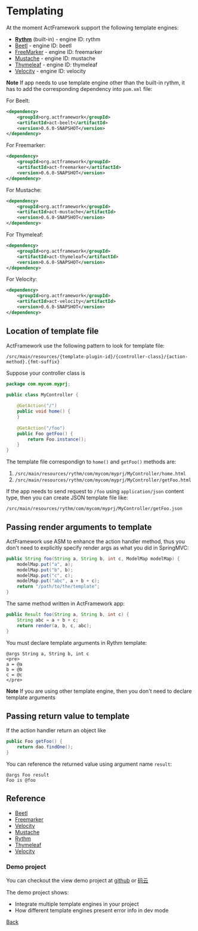 # Templating 

At the moment ActFramework support the following template engines:

* **[Rythm](http://rythmengine.org)** (built-in) - engine ID: rythm
* [Beetl](http://www.ibeetl.com) - engine ID: beetl
* [FreeMarker](http://freemarker.apache.org) - engine ID: freemarker
* [Mustache](https://github.com/spullara/mustache.java) - engine ID: mustache
* [Thymeleaf](http://www.thymeleaf.org/) - engine ID: thymeleaf
* [Velocity](http://velocity.apache.org) - engine ID: velocity

**Note** If app needs to use template engine other than the built-in rythm, it has to add the corresponding dependency into `pom.xml` file:

For Beelt:

```xml
<dependency>
    <groupId>org.actframework</groupId>
    <artifactId>act-beelt</artifactId>
    <version>0.6.0-SNAPSHOT</version>
</dependency>
```

For Freemarker:

```xml
<dependency>
    <groupId>org.actframework</groupId>
    <artifactId>act-freemarker</artifactId>
    <version>0.6.0-SNAPSHOT</version>
</dependency>
```

For Mustache:

```xml
<dependency>
    <groupId>org.actframework</groupId>
    <artifactId>act-mustache</artifactId>
    <version>0.6.0-SNAPSHOT</version>
</dependency>
```

For Thymeleaf:

```xml
<dependency>
    <groupId>org.actframework</groupId>
    <artifactId>act-thymeleaf</artifactId>
    <version>0.6.0-SNAPSHOT</version>
</dependency>
```


For Velocity:

```xml
<dependency>
    <groupId>org.actframework</groupId>
    <artifactId>act-velocity</artifactId>
    <version>0.6.0-SNAPSHOT</version>
</dependency>
```

## <a name="location"></a>Location of template file

ActFramework use the following pattern to look for template file:

```
/src/main/resources/{template-plugin-id}/{controller-class}/{action-method}.{fmt-suffix}
```

Suppose your controller class is

```java
package com.mycom.myprj;

public class MyController {
    
    @GetAction("/")
    public void home() {
    }
    
    @GetAction("/foo")
    public Foo getFoo() {
        return Foo.instance();
    }
}
``` 

The template file correspondign to `home()` and `getFoo()` methods are:

1. `/src/main/resources/rythm/com/mycom/myprj/MyController/home.html`
1. `/src/main/resources/rythm/com/mycom/myprj/MyController/getFoo.html`

If the app needs to send request to `/foo` using `application/json` content type, then you can
create JSON template file like:

```
/src/main/resources/rythm/com/mycom/myprj/MyController/getFoo.json
``` 

## Passing render arguments to template

ActFramework use ASM to enhance the action handler method, thus you don't need to explicitly specify render args 
as what you did in SpringMVC:


```java
public String foo(String a, String b, int c, ModelMap modelMap) {
    modelMap.put("a", a);
    modelMap.put("b", b);
    modelMap.put("c", c);
    modelMap.put("abc", a + b + c);
    return "/path/to/the/template";
}
```

The same method written in ActFramework app:

```java
public Result foo(String a, String b, int c) {
    String abc = a + b + c;
    return render(a, b, c, abc);
}
```

You must declare template arguments in Rythm template:

```
@args String a, String b, int c
<pre>
a = @a
b = @b
c = @c
</pre>
```

**Note** If you are using other template engine, then you don't need to declare template arguments

## Passing return value to template

If the action handler return an object like

```java
public Foo getFoo() {
    return dao.findOne();
}
```

You can reference the returned value using argument name `result`:

```
@args Foo result
Foo is @foo
```

## Reference

* [Beetl](http://www.ibeetl.com)
* [Freemarker](http://freemarker.incubator.apache.org/)
* [Velocity](http://velocity.apache.org)
* [Mustache](https://github.com/spullara/mustache.java)
* [Rythm](http://rythmengine.org)
* [Thymeleaf](http://www.thymeleaf.org/)
* [Velocity](http://velocity.apache.org)

### Demo project

You can checkout the view demo project at [github](https://github.com/actframework/act-demo-apps/tree/master/views) or [码云](https://git.oschina.net/actframework/demo-apps/tree/master/views?dir=1&filepath=views)

The demo project shows:

* Integrate multiple template engines in your project
* How different template engines present error info in dev mode

[Back](index.md)

